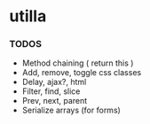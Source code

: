 # utilla



### TODOS

* Method chaining ( return this )
* Add, remove, toggle css classes
* Delay, ajax?, html
* Filter, find, slice
* Prev, next, parent
* Serialize arrays (for forms)
